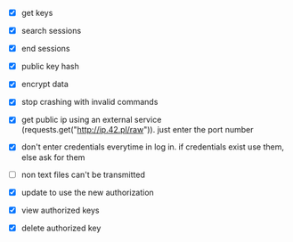 - [x] get keys
- [x] search sessions
- [x] end sessions
- [x] public key hash
- [x] encrypt data

- [x] stop crashing with invalid commands
- [x] get public ip using an external service (requests.get("http://ip.42.pl/raw")). just enter the port number
- [x] don't enter credentials everytime in log in.  if credentials exist use them, else ask for them
- [ ] non text files can't be transmitted
- [x] update to use the new authorization
- [x] view authorized keys
- [x] delete authorized key
